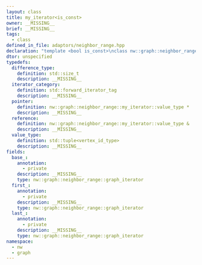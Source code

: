 ```yaml
---
layout: class
title: my_iterator<is_const>
owner: __MISSING__
brief: __MISSING__
tags:
  - class
defined_in_file: adaptors/neighbor_range.hpp
declaration: "template <bool is_const>\nclass nw::graph::neighbor_range::my_iterator;"
dtor: unspecified
typedefs:
  difference_type:
    definition: std::size_t
    description: __MISSING__
  iterator_category:
    definition: std::forward_iterator_tag
    description: __MISSING__
  pointer:
    definition: nw::graph::neighbor_range::my_iterator::value_type *
    description: __MISSING__
  reference:
    definition: nw::graph::neighbor_range::my_iterator::value_type &
    description: __MISSING__
  value_type:
    definition: std::tuple<vertex_id_type>
    description: __MISSING__
fields:
  base_:
    annotation:
      - private
    description: __MISSING__
    type: nw::graph::neighbor_range::graph_iterator
  first_:
    annotation:
      - private
    description: __MISSING__
    type: nw::graph::neighbor_range::graph_iterator
  last_:
    annotation:
      - private
    description: __MISSING__
    type: nw::graph::neighbor_range::graph_iterator
namespace:
  - nw
  - graph
---
```


